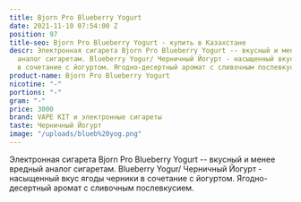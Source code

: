 ```yaml
---
title: Bjorn Pro Blueberry Yogurt
date: 2021-11-10 07:54:00 Z
position: 97
title-seo: Bjorn Pro Blueberry Yogurt - купить в Казахстане
descr: Электронная сигарета Bjorn Pro Blueberry Yogurt -- вкусный и менее вредный
  аналог сигаретам. Blueberry Yogur/ Черничный Йогурт - насыщенный вкус ягоды черники
  в сочетание с йогуртом. Ягодно-десертный аромат с сливочным послевкусием.
product-name: Bjorn Pro Blueberry Yogurt
nicotine: "-"
portions: "-"
gram: "-"
price: 3000
brand: VAPE KIT и электронные сигареты
taste: Черничный Йогурт
image: "/uploads/blueb%20yog.png"
---
```


Электронная сигарета Bjorn Pro Blueberry Yogurt -- вкусный и менее вредный аналог сигаретам. Blueberry Yogur/ Черничный Йогурт - насыщенный вкус ягоды черники в сочетание с йогуртом. Ягодно-десертный аромат с сливочным послевкусием.